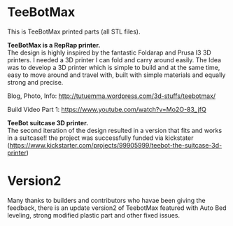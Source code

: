 TeeBotMax
=========


This is TeeBotMax printed parts (all STL files).

<b>TeeBotMax is a RepRap printer.</b><br> 
The design is highly inspired by the fantastic Foldarap and Prusa I3 3D printers. I needed a 3D printer I can fold and carry around easily.
The Idea was to develop a 3D printer which is simple to build and at the same time, easy to move around and travel with, built with simple materials and equally strong and precise.

Blog, Photo, Info:  http://tutuemma.wordpress.com/3d-stuffs/teebotmax/

Build Video Part 1: https://www.youtube.com/watch?v=Mo2O-83_jfQ


<b>TeeBot suitcase 3D printer.</b><br>
The second iteration of the design resulted in a version that fits and works in a suitcase!! the project was successfully funded via kickstater (https://www.kickstarter.com/projects/99905999/teebot-the-suitcase-3d-printer)

Version2  
=========

Many thanks to builders and contributors who havae been giving the feedback, there is an update version2 of TeebotMax featured with Auto Bed leveling, strong modified plastic part and other fixed issues.


